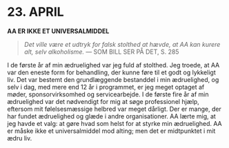 # 23. APRIL

**AA ER IKKE ET UNIVERSALMIDDEL**

> *Det ville være et udtryk for falsk stolthed at hævde, at AA kan kurere alt, selv alkoholisme.*
> — SOM BILL SER PÅ DET, S. 285

I de første år af min ædruelighed var jeg fuld af stolthed. Jeg troede, at AA var den eneste form for behandling, der kunne føre til et godt og lykkeligt liv. Det var bestemt den grundlæggende bestanddel i min ædruelighed, og selv i dag, med mere end 12 år i programmet, er jeg meget optaget af møder, sponsorvirksomhed og servicearbejde. I de første fire år af min ædruelighed var det nødvendigt for mig at søge professionel hjælp, eftersom mit følelsesmæssige helbred var meget dårligt. Der er mange, der har fundet ædruelighed og glæde i andre organisationer. AA lærte mig, at jeg havde et valg: at gøre hvad som helst for at styrke min ædruelighed. AA er måske ikke et universalmiddel mod alting; men det er midtpunktet i mit ædru liv.
